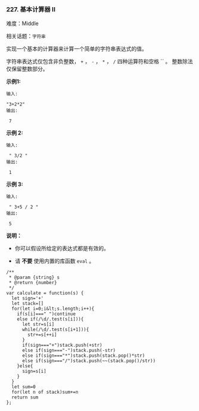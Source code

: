 ### 227. 基本计算器 II

难度：Middle

相关话题：`字符串`

实现一个基本的计算器来计算一个简单的字符串表达式的值。



字符串表达式仅包含非负整数， `+` ，  `-`  ， `*` ， `/`  四种运算符和空格 `` 。 整数除法仅保留整数部分。



 **示例1:** 





```
输入: 

"3+2*2"
输出:

 7

```

 **示例 2:** 





```
输入:

 " 3/2 "
输出:

 1
```

 **示例 3:** 





```
输入:

 " 3+5 / 2 "
输出:

 5

```

 **说明：** 





* 你可以假设所给定的表达式都是有效的。

* 请 **不要** 使用内置的库函数  `eval` 。






```
/**
 * @param {string} s
 * @return {number}
 */
var calculate = function(s) {
  let sign='+'
  let stack=[]
  for(let i=0;i&lt;s.length;i++){
    if(s[i]===" ")continue
    else if(/\d/.test(s[i])){
      let str=s[i]
      while(/\d/.test(s[i+1])){
        str+=s[++i]
      }
      if(sign==="+")stack.push(+str)
      else if(sign==="-")stack.push(-str)
      else if(sign==="*")stack.push(stack.pop()*str)
      else if(sign==="/")stack.push(~~(stack.pop()/str))
    }else{
      sign=s[i]
    }
  }
  let sum=0
  for(let n of stack)sum+=n
  return sum
};



```
